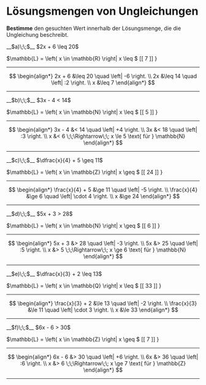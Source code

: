 <!--
version:  0.0.1

language: de

@style
input {
    text-align: center;
}

.flex-container {
    display: flex;
    flex-wrap: wrap;
    align-items: stretch;
    gap: 20px;
}

.flex-child {
    flex: 1;
    min-width: 350px;
    margin-right: 20px;
}

@media (max-width: 400px) {
    .flex-child {
        flex: 100%;
        margin-right: 0;
    }
}
@end

formula: \carry   \textcolor{red}{\scriptsize #1}
formula: \digit   \rlap{\carry{#1}}\phantom{#2}#2
formula: \permil  \text{‰}


import: https://raw.githubusercontent.com/LiaTemplates/Tikz-Jax/main/README.md

script: https://cdn.jsdelivr.net/gh/LiaTemplates/Tikz-Jax@main/dist/index.js

import: https://raw.githubusercontent.com/liaTemplates/algebrite/master/README.md

import: https://raw.githubusercontent.com/LiaTemplates/GGBScript/refs/heads/main/README.md



tags: Ungleichungen, Bruchrechnung, Mengen, leicht, niedrig, Bestimmen

comment: Die Lösungsmenge braucht noch einen Wert, findest du diesen?

author: Martin Lommatzsch

-->




# Lösungsmengen von Ungleichungen







**Bestimme** den gesuchten Wert innerhalb der Lösungsmenge, die die Ungleichung beschreibt.

<section class="flex-container">

<div class="flex-child">
__$a)\;\;$__ $2x + 6 \leq 20$ 

<!-- data-solution-button="5"-->
$\mathbb{L} = \left\{ x \in \mathbb{R} \right| x \leq $   [[  7  ]]   $\left.   \right\}$
******************
$$
\begin{align*}
2x + 6 &\leq 20 \quad \left| -6 \right. \\
2x &\leq 14 \quad \left| :2 \right. \\
x &\leq 7
\end{align*}
$$
******************
</div>

<div class="flex-child">
__$b)\;\;$__ $3x - 4 < 14$ 

<!-- data-solution-button="5"-->
$\mathbb{L} = \left\{ x \in \mathbb{N} \right| x \leq $   [[  5  ]]   $\left.   \right\}$
******************
$$
\begin{align*}
3x - 4 &< 14 \quad \left| +4 \right. \\
3x &< 18 \quad \left| :3 \right. \\
x &< 6 \;\;\Rightarrow\;\; x \le 5 \text{ für } \mathbb{N}
\end{align*}
$$
******************
</div>

<div class="flex-child">
__$c)\;\;$__ $\dfrac{x}{4} + 5 \geq 11$ 

<!-- data-solution-button="5"-->
$\mathbb{L} = \left\{ x \in \mathbb{Z} \right| x \geq $   [[  24  ]]   $\left.   \right\}$
******************
$$
\begin{align*}
\frac{x}{4} + 5 &\ge 11 \quad \left| -5 \right. \\
\frac{x}{4} &\ge 6 \quad \left| \cdot 4 \right. \\
x &\ge 24
\end{align*}
$$
******************
</div>

<div class="flex-child">
__$d)\;\;$__ $5x + 3 > 28$ 

<!-- data-solution-button="5"-->
$\mathbb{L} = \left\{ x \in \mathbb{N} \right| x \geq $   [[  6  ]]   $\left.   \right\}$
******************
$$
\begin{align*}
5x + 3 &> 28 \quad \left| -3 \right. \\
5x &> 25 \quad \left| :5 \right. \\
x &> 5 \;\;\Rightarrow\;\; x \ge 6 \text{ für } \mathbb{N}
\end{align*}
$$
******************
</div>

<div class="flex-child">
__$e)\;\;$__ $\dfrac{x}{3} + 2 \leq 13$ 

<!-- data-solution-button="5"-->
$\mathbb{L} = \left\{ x \in \mathbb{Q} \right| x \leq $   [[  33  ]]   $\left.   \right\}$
******************
$$
\begin{align*}
\frac{x}{3} + 2 &\le 13 \quad \left| -2 \right. \\
\frac{x}{3} &\le 11 \quad \left| \cdot 3 \right. \\
x &\le 33
\end{align*}
$$
******************
</div>

<div class="flex-child">
__$f)\;\;$__ $6x - 6 > 30$ 

<!-- data-solution-button="5"-->
$\mathbb{L} = \left\{ x \in \mathbb{Z} \right| x \geq $   [[  7  ]]   $\left.   \right\}$
******************
$$
\begin{align*}
6x - 6 &> 30 \quad \left| +6 \right. \\
6x &> 36 \quad \left| :6 \right. \\
x &> 6 \;\;\Rightarrow\;\; x \ge 7 \text{ für } \mathbb{Z}
\end{align*}
$$
******************
</div>


</section>








